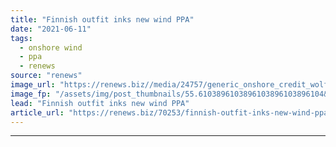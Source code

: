 ```yaml
---
title: "Finnish outfit inks new wind PPA"
date: "2021-06-11"
tags: 
  - onshore wind
  - ppa
  - renews
source: "renews"
image_url: "https://renews.biz//media/24757/generic_onshore_credit_wolfgang_hasselmann_unsplash.jpeg?mode=crop&width=770&heightratio=0.6103896103896103896103896104&slimmage=true"
image_fp: "/assets/img/post_thumbnails/55.6103896103896103896103896104&slimmage=true"
lead: "Finnish outfit inks new wind PPA"
article_url: "https://renews.biz/70253/finnish-outfit-inks-new-wind-ppa/"
---
```


---
